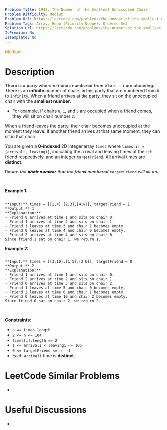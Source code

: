 ```yaml
---
Problem Title: 1942. The Number of the Smallest Unoccupied Chair
Problem Difficulty: Medium
Problem Url: https://leetcode.com/problems/the-number-of-the-smallest-unoccupied-chair/
Problem Tags: Array, Heap (Priority Queue), Ordered Set
Solution Url: https://leetcode.com/problems/the-number-of-the-smallest-unoccupied-chair/solution/
IsPremium: No
IsTemplate: No
---
```


<span style="color: rgb(239, 108, 0);">Medium</span>

# Description

There is a party where `n` friends numbered from `0` to `n - 1` are attending. There is an **infinite** number of chairs in this party that are numbered from `0` to `infinity`. When a friend arrives at the party, they sit on the unoccupied chair with the **smallest number**.


* For example, if chairs `0`, `1`, and `5` are occupied when a friend comes, they will sit on chair number `2`.


When a friend leaves the party, their chair becomes unoccupied at the moment they leave. If another friend arrives at that same moment, they can sit in that chair.


You are given a **0-indexed** 2D integer array `times` where `times[i] = [arrivali, leavingi]`, indicating the arrival and leaving times of the `ith` friend respectively, and an integer `targetFriend`. All arrival times are **distinct**.


Return *the **chair number** that the friend numbered* `targetFriend` *will sit on*.


 


**Example 1:**



```

**Input:** times = [[1,4],[2,3],[4,6]], targetFriend = 1
**Output:** 1
**Explanation:** 
- Friend 0 arrives at time 1 and sits on chair 0.
- Friend 1 arrives at time 2 and sits on chair 1.
- Friend 1 leaves at time 3 and chair 1 becomes empty.
- Friend 0 leaves at time 4 and chair 0 becomes empty.
- Friend 2 arrives at time 4 and sits on chair 0.
Since friend 1 sat on chair 1, we return 1.

```

**Example 2:**



```

**Input:** times = [[3,10],[1,5],[2,6]], targetFriend = 0
**Output:** 2
**Explanation:** 
- Friend 1 arrives at time 1 and sits on chair 0.
- Friend 2 arrives at time 2 and sits on chair 1.
- Friend 0 arrives at time 3 and sits on chair 2.
- Friend 1 leaves at time 5 and chair 0 becomes empty.
- Friend 2 leaves at time 6 and chair 1 becomes empty.
- Friend 0 leaves at time 10 and chair 2 becomes empty.
Since friend 0 sat on chair 2, we return 2.

```

 


**Constraints:**


* `n == times.length`
* `2 <= n <= 104`
* `times[i].length == 2`
* `1 <= arrivali < leavingi <= 105`
* `0 <= targetFriend <= n - 1`
* Each `arrivali` time is **distinct**.




# LeetCode Similar Problems

- []()

# Useful Discussions

- []()
